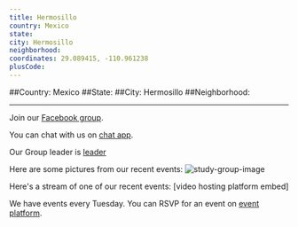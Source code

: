 ```yaml
---
title: Hermosillo
country: Mexico
state: 
city: Hermosillo
neighborhood: 
coordinates: 29.089415, -110.961238
plusCode:
---
```


##Country: Mexico
##State: 
##City: Hermosillo
##Neighborhood: 
*****
Join our [Facebook group](https://www.facebook.com/groups/free.code.camp.Hermosillo).

You can chat with us on [chat app]().

Our Group leader is [leader]()

Here are some pictures from our recent events:
![study-group-image]()

Here's a stream of one of our recent events:
[video hosting platform embed]

We have events every Tuesday. You can RSVP for an event on [event platform]().
